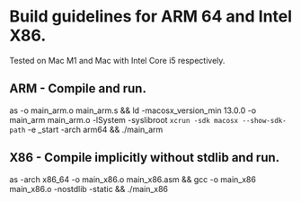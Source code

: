# Build guidelines for ARM 64 and Intel X86.
Tested on Mac M1 and Mac with Intel Core i5 respectively.

## ARM - Compile and run.
as -o main_arm.o main_arm.s && ld -macosx_version_min 13.0.0 -o main_arm main_arm.o  -lSystem -syslibroot `xcrun -sdk macosx --show-sdk-path` -e _start -arch arm64 && ./main_arm

## X86 - Compile implicitly without stdlib and run.
as -arch x86_64 -o main_x86.o main_x86.asm && gcc -o main_x86 main_x86.o -nostdlib -static && ./main_x86 
